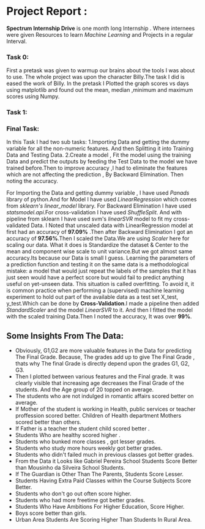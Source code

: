 # Project Report :

**Spectrum Internship Drive** is one month long Internship . Where internees were given Resources to learn *Machine Learning* and Projects in a regular Interval. 
### Task 0:
First a pretask was given to warmup our brains about the tools I was about to use. The whole project was upon the character Billy.The task I did is eased the work of Billy. In the pretask I Plotted the graph scores vs days using matplotlib and found out the mean, median ,minimum and maximum scores using Numpy.

### Task 1:


### Final Task:
In this Task I had two sub tasks:
        1.Importing Data and getting the dummy variable for all the non-numeric features. And then Splitting it into Training Data and Testing Data.
        2.Create a model , Fit the model using the training Data and predict the outputs by feeding the Test Data to the model we have trained before.Then to improve accuracy ,I had to eliminate the features which are not affecting the prediction , By Backward Elimination. Then noting the accuracy.

For Importing the Data and getting dummy variable , I have used *Panads* library of python.And for Model I have used *LinearRegression* which comes from *sklearn's linear_model* library. For Backward Elimination I have used *statsmodel.api*.For cross-validation I have used *ShuffleSplit*. And with pipeline from sklearn I have used svm's *linearSVR* model to fit my cross-validated Data.
I Noted that unscaled data with LinearRegression model at first had an accuracy of **97.09%** .Then after Backward Elimination I got an accuracy of **97.56%**.Then I scaled the Data.We are using *Scaler* here for scaling our data. What it does is Standardize the dataset & Center to the mean and component wise scale to unit variance.But we got almost same accuracy.Its because our Data is small I guess.
Learning the parameters of a prediction function and testing it on the same data is a methodological mistake: a model that would just repeat the labels of the samples that it has just seen would have a perfect score but would fail to predict anything useful on yet-unseen data. This situation is called overfitting. To avoid it, it is common practice when performing a (supervised) machine learning experiment to hold out part of the available data as a test set X_test, y_test.Which can be done by **Cross-Validation**.I made a pipeline then added *StandardScaler* and the model *LinearSVR* to it. And then I fitted the model with the scaled training Data.Then I noted the accuracy, It was over **99%**.

## Some Insights From The Data:

* Obviously, G1,G2 are more valuable features in the Data for predicting The Final Grade. Because, The grades add up to give The Final Grade , thats why The final Grade is directly depend upon the grades G1, G2, G3.
* Then I plotted between various features and the Final grade. It was clearly visible that increasing age decreases the Final Grade of the students. And the Age group of 20 topped on average.
* The students who are not indulged in romantic affairs scored better on average.
* If Mother of the student is working in Health, public services or teacher proffession scored better. Children of Health department Mothers scored better than others.
* If Father is a teacher the student child scored better .
* Students Who are healthy scored higher .
* Students who bunked more classes , got lesser grades.
* Students who study more hours weekly got better grades.
* Students who didn't failed much in previous classes got better grades.
* From the Data it Looks like Gabriel Pereira School Students Score Better than Mousinho da Silveira School Students.
* If The Guardian is Other Than The Parents, Students Score Lesser.
* Students Having Extra Paid Classes within the Course Subjects Score Better.
* Students who don't go out often score higher.
* Students who had more freetime got better grades.
* Students Who Have Ambitions For Higher Education, Score Higher.
* Boys score better than girls.
* Urban Area Students Are Scoring Higher Than Students In Rural Area.
        
        
